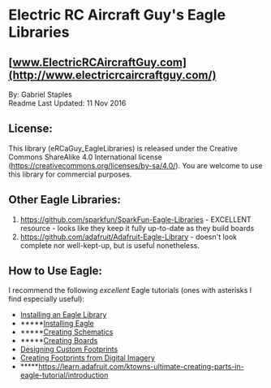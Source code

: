 # Electric RC Aircraft Guy's Eagle Libraries  
## [www.ElectricRCAircraftGuy.com](http://www.electricrcaircraftguy.com/)
By: Gabriel Staples  
Readme Last Updated: 11 Nov 2016  

## License:  
This library (eRCaGuy_EagleLibraries) is released under the Creative Commons ShareAlike 4.0 International license (https://creativecommons.org/licenses/by-sa/4.0/). You are welcome to use this library for commercial purposes.  

## Other Eagle Libraries:  
 1. https://github.com/sparkfun/SparkFun-Eagle-Libraries - EXCELLENT resource - looks like they keep it fully up-to-date as they build boards  
 2. https://github.com/adafruit/Adafruit-Eagle-Library - doesn't look complete nor well-kept-up, but is useful nonetheless.  

## How to Use Eagle:  
I recommend the following *excellent* Eagle tutorials (ones with asterisks I find especially useful):  
* [Installing an Eagle Library](https://learn.sparkfun.com/tutorials/how-to-install-and-setup-eagle#using-the-sparkfun-libraries)
* *****[Installing Eagle](https://learn.sparkfun.com/tutorials/how-to-install-and-setup-eagle)
* *****[Creating Schematics](https://learn.sparkfun.com/tutorials/using-eagle-schematic)
* *****[Creating Boards](https://learn.sparkfun.com/tutorials/using-eagle-board-layout)
* [Designing Custom Footprints](https://learn.sparkfun.com/tutorials/designing-pcbs-smd-footprints)
* [Creating Footprints from Digital Imagery](https://learn.sparkfun.com/tutorials/making-custom-footprints-in-eagle)
* *****https://learn.adafruit.com/ktowns-ultimate-creating-parts-in-eagle-tutorial/introduction

